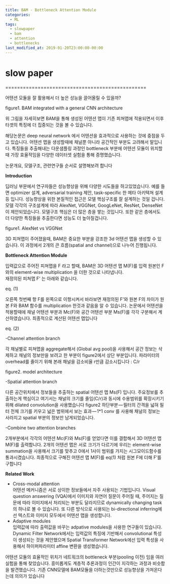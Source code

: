 ```yaml
---
title: BAM - Bottleneck Attention Module
categories:
  - ML
tags:
  - slowpaper
  - bam
  - attention
  - bottlenecks
last_modified_at: 2019-01-20T23:00:00-00:00
---
```


# slow paper
================================================

어텐션 모듈을 잘 활용해서 더 높은 성능을 끌어올릴 수 있을까?

figure1. BAM integrated with a general CNN architecture

위 그림을 자세히보면 BAM을 통해 생성된 어텐션 맵이 기존 피쳐맵에 적용되면서 이후 타겟의 특징에 더 집중되는 것을 볼 수 있습니다.

해당논문은 deep neural network 에서 어텐션을 효과적으로 사용하는 것에 중점을 두고 있습니다. 어텐션 맵을 생성할때에 채널뿐 아니라 공간적인 부분도 고려해서 말입니다. 특징들을 추출해내는 다운샘플링 과정인 bottleneck 부분에 어텐션 모듈이 위치할때 가장 효율적임을 다양한 데이터셋 실험을 통해 증명했습니다.

논문개요, 모델구조, 관련연구들 순서로 설명해보려 합니다

**Introduction**

딥러닝 부문에서 연구자들은 성능향상을 위해 다양한 시도들을 하고있었습니다. 예를 들면 optimizer 설계, adversarial training 제안, task-specific 한 메타 아키텍쳐 설계 등 입니다. 성능향상을 위한 본질적인 접근은 모델 핵심구조를 잘 설계하는 것일 겁니다. 모델 각각의 구조설계에 따라 AlexNet, VGGNet, GoogLeNet, ResNet, DenseNet 이 제안되었습니다. 모델구조 핵심은 더 많은 층을 쌓는 것입니다. 또한 같은 층에서도 더 다양한 특징들을 추출한다면 성능도 더 높아질겁니다.

figure1. AlexNet vs VGGNet

3D 피쳐맵이 주어졌을때, BAM은 중요한 부분을 강조한 3d 어텐션 맵을 생성할 수 있습니다. 이 과정에서 2개의 큰 흐름(spatial and channel)으로 나누어 진행됩니다.

**Bottleneck Attention Module**

입력값으로 주어진 피쳐맵을 F 라고 할때, BAM은 3D 어텐션 맵 M(F)를 입력 원본인 F와의 element-wise multiplication 을 더한 것으로 나타냅니다.  
재정의된 피쳐맵 F’ 는 아래와 같습니다.

eq. (1)

오른쪽 첫번째 항 F를 왼쪽으로 이항시켜서 바라보면 재정의된 F’와 원본 F의 차이가 원본 F와 BAM 함수를 multiplication 한것과 같음을 알 수 있습니다. 논문에서 어텐션을 적용할때에 채널 어텐션 부분과 Mc(F)와 공간 어텐션 부분 Ms(F)를 각각 구분해서 계산하였습니다. 최종적으로 계산된 어텐션 맵입니다

eq. (2)

\-Channel attention branch

각 채널별로 피쳐맵을 aggregate해서 (Global avg pool)을 사용해서 공간 정보는 삭제하고 채널의 정보만을 보려고 한 부분이 figure2에서 상단 부분입니다. 파라미터의 overhead를 줄이기 위해 본래 채널을 감소비율 r만큼 감소시킵니다 : C/r

figure2. model architecture

\-Spatial attention branch

다른 공간위치에서 정보들을 추출하는 spatial 어텐션 맵 Ms(F) 입니다. 주요정보를 추출하는게 핵심이고 여기서는 채널의 크기를 줄임(C/r)과 동시에 수용범위를 확장시키기 위해 dilated convolution을 사용했습니다 figure2 하단부분 — 필터의 간격을 넓혀 필터 전체 크기를 키우고 넓은 범위에서 보는 효과 — 1\*1 conv 를 사용해 채널의 정보는 사라지고 spatial 부분의 정보만 남게되었습니다.

\-Combine two attention branches

2개부분에서 각각의 어텐션 Mc(F)와 Ms(F)를 얻었다면 이를 결합해서 3D 어텐션 맵 M(F)를 출력합니다. 2개의 어텐션 맵은 서로 크기가 다르기에 우리는 element-wise summation을 사용해서 크기를 맞추고 0에서 1사이 범위를 가지는 시그모이드함수를 통과시켰습니다. 최종적으로 구해진 어텐션 맵 M(F)를 eq(1) 처럼 원본 F에 더해 F’를 구합니다

**Related Work**

*   Cross-modal attention  
    어텐션 메커니즘은 서로 상이한 정보들에서 자주 사용되는 기법입니다. Visual question answering (VQA)에서 이미지와 자연어 질문이 주어질 때, 주어지는 질문에 따라 이미지에서 처리되는 부분도 달라지므로 dynamically changing task의 하나로 볼 수 있습니다. 또 다른 방식으로 사용되는 bi-directional inferring에선 텍스트와 이미지 모두에서 어텐션 맵을 생성합니다.
*   Adaptive modules  
    입력값에 따라 출력값을 바꾸는 adpative modules을 사용한 연구들이 있습니다. Dynamic Filter Network에서는 입력값의 특징에 기반해서 convolutional 특성이 생성되는 것을 제안했으며 Spatial Transformer Network에선 입력 특성을 사용해서 하이퍼파라미터 affine 변환을 생성했습니다.

어텐션 모듈의 효율적인 위치가 네트워크의 bottleneck 부분(pooling 이전) 임을 여러 실험을 통해 찾았습니다. 흥미롭게도 계층적 추론과정이 인간이 지각하는 과정과 비슷함을 발견했습니다. 기존 CNN모델에 BAM모듈을 더하는것만으로 성능향상을 가져온다는데 의의가 있습니다
